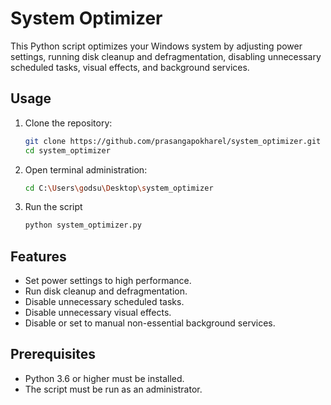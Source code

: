 # System Optimizer

This Python script optimizes your Windows system by adjusting power settings, running disk cleanup and defragmentation, disabling unnecessary scheduled tasks, visual effects, and background services.

## Usage

1. Clone the repository:
   ```bash
   git clone https://github.com/prasangapokharel/system_optimizer.git
   cd system_optimizer

2. Open terminal administration:
    ```bash
   cd C:\Users\godsu\Desktop\system_optimizer

4. Run the script
    ```bash
   python system_optimizer.py

## Features

- Set power settings to high performance.
- Run disk cleanup and defragmentation.
- Disable unnecessary scheduled tasks.
- Disable unnecessary visual effects.
- Disable or set to manual non-essential background services.

## Prerequisites

- Python 3.6 or higher must be installed.
- The script must be run as an administrator.





